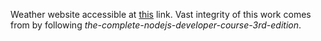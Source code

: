 Weather website accessible at [this](https://lamazere-weather-application.herokuapp.com/) link. Vast integrity of this work comes from by following *the-complete-nodejs-developer-course-3rd-edition*.
